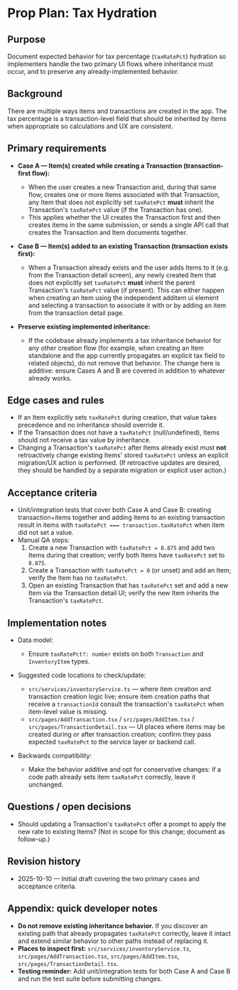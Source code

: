Prop Plan: Tax Hydration
=======================

Purpose
-------
Document expected behavior for tax percentage (`taxRatePct`) hydration so implementers handle the two primary UI flows where inheritance must occur, and to preserve any already-implemented behavior.

Background
----------
There are multiple ways items and transactions are created in the app. The tax percentage is a transaction-level field that should be inherited by items when appropriate so calculations and UX are consistent.

Primary requirements
--------------------
- **Case A — Item(s) created while creating a Transaction (transaction-first flow):**
  - When the user creates a new Transaction and, during that same flow, creates one or more Items associated with that Transaction, any Item that does not explicitly set `taxRatePct` **must** inherit the Transaction's `taxRatePct` value (if the Transaction has one).
  - This applies whether the UI creates the Transaction first and then creates items in the same submission, or sends a single API call that creates the Transaction and Item documents together.

- **Case B — Item(s) added to an existing Transaction (transaction exists first):**
  - When a Transaction already exists and the user adds Items to it (e.g. from the Transaction detail screen), any newly created Item that does not explicitly set `taxRatePct` **must** inherit the parent Transaction's `taxRatePct` value (if present).  This can either happen when creating an item using the independent additem ui element and selecting a transaction to associate it with or by adding an item from the transaction detail page.

- **Preserve existing implemented inheritance:**
  - If the codebase already implements a tax inheritance behavior for any other creation flow (for example, when creating an Item standalone and the app currently propagates an explicit tax field to related objects), do not remove that behavior. The change here is additive: ensure Cases A and B are covered in addition to whatever already works.

Edge cases and rules
--------------------
- If an Item explicitly sets `taxRatePct` during creation, that value takes precedence and no inheritance should override it.
- If the Transaction does not have a `taxRatePct` (null/undefined), Items should not receive a tax value by inheritance.
- Changing a Transaction's `taxRatePct` after Items already exist must **not** retroactively change existing Items' stored `taxRatePct` unless an explicit migration/UX action is performed. (If retroactive updates are desired, they should be handled by a separate migration or explicit user action.)

Acceptance criteria
-------------------
- Unit/integration tests that cover both Case A and Case B: creating transaction+items together and adding items to an existing transaction result in items with `taxRatePct === transaction.taxRatePct` when item did not set a value.
- Manual QA steps:
  1. Create a new Transaction with `taxRatePct = 8.875` and add two Items during that creation; verify both Items have `taxRatePct` set to `8.875`.
  2. Create a Transaction with `taxRatePct = 0` (or unset) and add an Item; verify the Item has no `taxRatePct`.
  3. Open an existing Transaction that has `taxRatePct` set and add a new Item via the Transaction detail UI; verify the new Item inherits the Transaction's `taxRatePct`.

Implementation notes
--------------------
- Data model:
  - Ensure `taxRatePct?: number` exists on both `Transaction` and `InventoryItem` types.

- Suggested code locations to check/update:
  - `src/services/inventoryService.ts` — where item creation and transaction creation logic live; ensure item creation paths that receive a `transactionId` consult the transaction's `taxRatePct` when item-level value is missing.
  - `src/pages/AddTransaction.tsx` / `src/pages/AddItem.tsx` / `src/pages/TransactionDetail.tsx` — UI places where items may be created during or after transaction creation; confirm they pass expected `taxRatePct` to the service layer or backend call.

- Backwards compatibility:
  - Make the behavior additive and opt for conservative changes: if a code path already sets item `taxRatePct` correctly, leave it unchanged.

Questions / open decisions
-------------------------
- Should updating a Transaction's `taxRatePct` offer a prompt to apply the new rate to existing Items? (Not in scope for this change; document as follow-up.)

Revision history
----------------
- 2025-10-10 — Initial draft covering the two primary cases and acceptance criteria.



Appendix: quick developer notes
--------------------------------
- **Do not remove existing inheritance behavior.** If you discover an existing path that already propagates `taxRatePct` correctly, leave it intact and extend similar behavior to other paths instead of replacing it.
- **Places to inspect first:** `src/services/inventoryService.ts`, `src/pages/AddTransaction.tsx`, `src/pages/AddItem.tsx`, `src/pages/TransactionDetail.tsx`.
- **Testing reminder:** Add unit/integration tests for both Case A and Case B and run the test suite before submitting changes.

